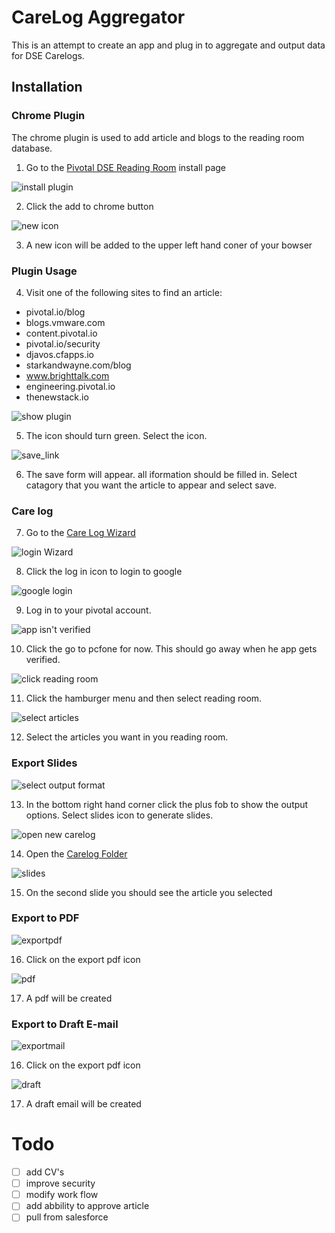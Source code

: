 # CareLog Aggregator

This is an attempt to create an app and plug in to aggregate and output data for DSE Carelogs.

## Installation
### Chrome Plugin 
The chrome plugin is used to add article and blogs to the reading room database.

1. Go to the [Pivotal DSE Reading Room](https://chrome.google.com/webstore/detail/pivotal-dse-reading-room/adnibniobfbbpjpcdjabmhkoeealagdb) install page 


![install plugin](images/installplugin.png)

2.  Click the add to chrome button

![new icon](images/new_icon.png)

3. A new icon will be added to the upper left hand coner of your bowser

### Plugin Usage
4. Visit one of the following sites to find an article:
 - pivotal.io/blog
 - blogs.vmware.com
 - content.pivotal.io
 - pivotal.io/security
 - djavos.cfapps.io
 - starkandwayne.com/blog
 - www.brighttalk.com
 - engineering.pivotal.io
 - thenewstack.io

![show plugin](images/show_plugin.png)

5. The icon should turn green. Select the icon. 

![save_link](images/save_link.png)

6. The save form will appear. all iformation should be filled in. Select catagory that you want the article to appear and select save.

### Care log
7. Go to the  [Care Log Wizard](https://carelogwizzard.apps.pcfone.io/home)

![login Wizard](images/login_Wizard.png)

8. Click the log in icon to login to google

![google login](images/google_login.png)

9. Log in to your pivotal account.

![app isn't verified](images/app_isn't_verified.png)

10. Click the go to pcfone for now. This should go away when he app gets verified.

![click reading room](images/click_reading_room.png)

11. Click the hamburger menu and then select reading room.  

![select articles](images/select_article.png)

12. Select the articles you want in you reading room. 

### Export Slides

![select output format](images/select_output_format.png)

13. In the bottom right hand corner click the plus fob to show the output options. Select slides icon to generate slides.

![open new carelog](images/open_new_carelog.png)

14. Open the [Carelog Folder](https://drive.google.com/open?id=1I6pYZjZM5AspBktdfjNH2GJ6309uOpda)

![slides](images/slides.png)

15. On the second slide you should see the article you selected

### Export to PDF

![exportpdf](images/export_pdf.png)

16. Click on the export pdf icon
 
![pdf](images/save_as_pdf.png)

17. A pdf will be created


### Export to Draft E-mail
![exportmail](images/export_mail.png)

16. Click on the export pdf icon
 
![draft](images/create_mail.png)

17. A draft email will be created


# Todo
- [ ] add CV's
- [ ] improve security
- [ ] modify work flow
- [ ] add abbility to approve article
- [ ] pull from salesforce
